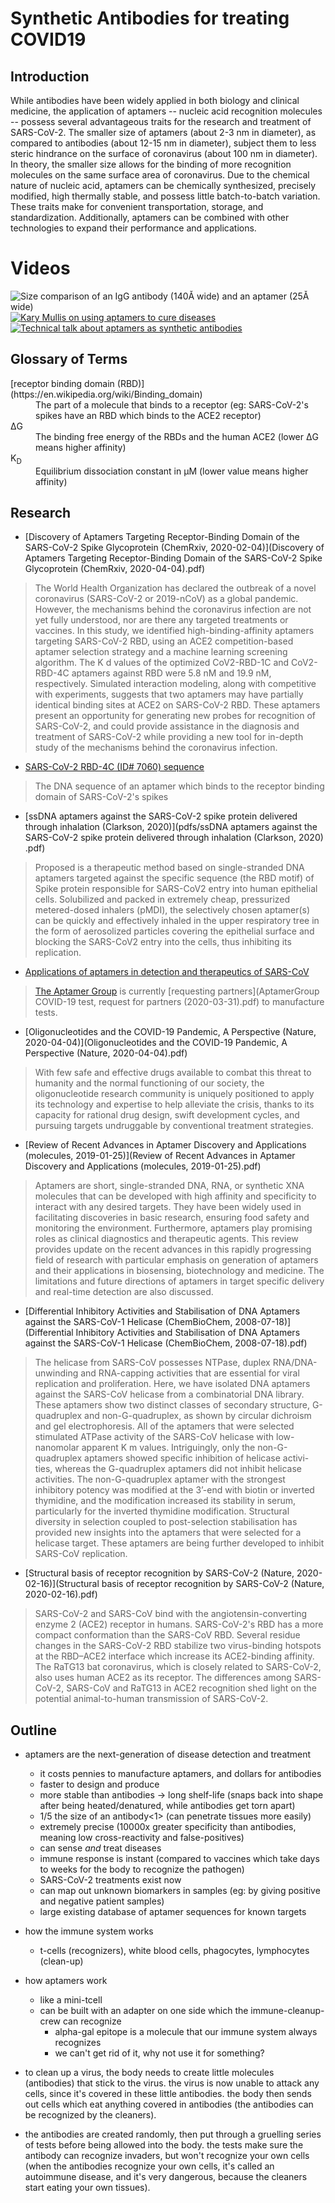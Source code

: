 # Synthetic Antibodies for treating COVID19

## Introduction

While antibodies have been widely applied in both biology and clinical medicine, the application of aptamers -- nucleic acid recognition molecules -- possess several advantageous traits for the research and treatment of SARS-CoV-2. The smaller size of aptamers (about 2-3 nm in diameter), as compared to antibodies (about 12-15 nm in diameter), subject them to less steric hindrance on the surface of coronavirus (about 100 nm in diameter). In theory, the smaller size allows for the binding of more recognition molecules on the same surface area of coronavirus. Due to the chemical nature of nucleic acid, aptamers can be chemically synthesized, precisely modified, high thermally stable, and possess little batch-to-batch variation. These traits make for convenient transportation, storage, and standardization. Additionally, aptamers can be combined with other technologies to expand their performance and applications.


# Videos

![Size comparison of an IgG antibody (140Å wide) and an aptamer (25Å wide)](images/antibody-vs-aptamer.jpg)
[![Kary Mullis on using aptamers to cure diseases](http://img.youtube.com/vi/wJttdkKo4nM/0.jpg)](https://www.youtube.com/watch?v=wJttdkKo4nM)
[![Technical talk about aptamers as synthetic antibodies](http://img.youtube.com/vi/IBEkyVSqaAw/0.jpg)](https://www.youtube.com/watch?v=IBEkyVSqaAw)


## Glossary of Terms

<dl>
  <dt>[receptor binding domain (RBD)](https://en.wikipedia.org/wiki/Binding_domain)</dt>
  <dd>The part of a molecule that binds to a receptor (eg: SARS-CoV-2's spikes have an RBD which binds to the ACE2 receptor)</dd>

  <dt>ΔG</dt>
  <dd>The binding free energy of the RBDs and the human ACE2 (lower ΔG means higher affinity)</dd>

  <dt>K<sub>D</sub></dt>
  <dd>Equilibrium dissociation constant in µM (lower value means higher affinity)</dd>
</dl>


## Research

* [Discovery of Aptamers Targeting Receptor-Binding Domain of the SARS-CoV-2 Spike Glycoprotein (ChemRxiv, 2020-02-04)](Discovery of Aptamers Targeting Receptor-Binding Domain of the SARS-CoV-2 Spike Glycoprotein (ChemRxiv, 2020-04-04).pdf)
> The World Health Organization has declared the outbreak of a novel coronavirus (SARS-CoV-2 or 2019-nCoV) as a global pandemic. However, the mechanisms behind the coronavirus infection are not yet fully understood, nor are there any targeted treatments or vaccines. In this study, we identified high-binding-affinity aptamers targeting SARS-CoV-2 RBD, using an ACE2 competition-based aptamer selection strategy and a machine learning screening algorithm. The K d values of the optimized CoV2-RBD-1C and CoV2-RBD-4C aptamers against RBD were 5.8 nM and 19.9 nM, respectively. Simulated interaction modeling, along with competitive with experiments, suggests that two aptamers may have partially identical binding sites at ACE2 on SARS-CoV-2 RBD. These aptamers present an opportunity for generating new probes for recognition of SARS-CoV-2, and could provide assistance in the diagnosis and treatment of SARS-CoV-2 while providing a new tool for in-depth study of the mechanisms behind the coronavirus infection.

* [SARS-CoV-2 RBD-4C (ID# 7060) sequence](https://www.aptagen.com/aptamer-details/?id=7060)
> The DNA sequence of an aptamer which binds to the receptor binding domain of SARS-CoV-2's spikes

* [ssDNA aptamers against the SARS-CoV-2 spike protein delivered through inhalation (Clarkson, 2020)](pdfs/ssDNA aptamers against the SARS-CoV-2 spike protein delivered through inhalation (Clarkson, 2020)
.pdf)
> Proposed is a therapeutic method based on single-stranded DNA aptamers targeted against the specific sequence (the RBD motif) of Spike protein responsible for SARS-CoV2 entry into human epithelial cells. Solubilized and packed in extremely cheap, pressurized metered-dosed inhalers (pMDI), the selectively chosen aptamer(s) can be quickly and effectively inhaled in the upper respiratory tree in the form of aerosolized particles covering the epithelial surface and blocking the SARS-CoV2 entry into the cells, thus inhibiting its replication.

* [Applications of aptamers in detection and therapeutics of SARS-CoV](https://www.aptamergroup.co.uk/applications-of-aptamers-in-detection-and-therapeutics-of-sars-cov/)
> [The Aptamer Group](https://aptamergroup.co.uk) is currently [requesting partners](AptamerGroup COVID-19 test, request for partners (2020-03-31).pdf) to manufacture tests.
> [](https://www.aptamergroup.co.uk/aptamers-based-elisa-for-virus-detection-covid-19/)
> [](https://www.aptamergroup.co.uk/applications-of-aptamers-in-protein-detection-and-purification/)

* [Oligonucleotides and the COVID-19 Pandemic, A Perspective (Nature, 2020-04-04)](Oligonucleotides and the COVID-19 Pandemic, A Perspective (Nature, 2020-04-04).pdf)
> With few safe and effective drugs available to combat this threat to humanity and the normal functioning of our society, the oligonucleotide research community is uniquely positioned to apply its technology and expertise to help alleviate the crisis, thanks to its capacity for rational drug design, swift development cycles, and pursuing targets undruggable by conventional treatment strategies.

* [Review of Recent Advances in Aptamer Discovery and Applications (molecules, 2019-01-25)](Review of Recent Advances in Aptamer Discovery and Applications (molecules, 2019-01-25).pdf)
> Aptamers are short, single-stranded DNA, RNA, or synthetic XNA molecules that can be developed with high affinity and specificity to interact with any desired targets. They have been widely used in facilitating discoveries in basic research, ensuring food safety and monitoring the environment. Furthermore, aptamers play promising roles as clinical diagnostics and therapeutic agents. This review provides update on the recent advances in this rapidly progressing field of research with particular emphasis on generation of aptamers and their applications in biosensing, biotechnology and medicine. The limitations and future directions of aptamers in target specific delivery and real-time detection are also discussed.

* [Differential Inhibitory Activities and Stabilisation of DNA Aptamers against the SARS-CoV-1 Helicase (ChemBioChem, 2008-07-18)](Differential Inhibitory Activities and Stabilisation of DNA Aptamers against the SARS-CoV-1 Helicase (ChemBioChem, 2008-07-18).pdf)
> The helicase from SARS-CoV possesses NTPase, duplex RNA/DNA-unwinding and RNA-capping activities that are essential for viral replication and proliferation. Here, we have isolated DNA aptamers against the SARS-CoV helicase from a combinatorial DNA library. These aptamers show two distinct classes of secondary structure, G-quadruplex and non-G-quadruplex, as shown by circular dichroism and gel electrophoresis. All of the aptamers that were selected stimulated ATPase activity of the SARS-CoV helicase with low- nanomolar apparent K m values. Intriguingly, only the non-G-quadruplex aptamers showed specific inhibition of helicase activi- ties, whereas the G-quadruplex aptamers did not inhibit helicase activities. The non-G-quadruplex aptamer with the strongest inhibitory potency was modified at the 3’-end with biotin or inverted thymidine, and the modification increased its stability in serum, particularly for the inverted thymidine modification. Structural diversity in selection coupled to post-selection stabilisation has provided new insights into the aptamers that were selected for a helicase target. These aptamers are being further developed to inhibit SARS-CoV replication.

* [Structural basis of receptor recognition by SARS-CoV-2 (Nature, 2020-02-16)](Structural basis of receptor recognition by SARS-CoV-2 (Nature, 2020-02-16).pdf)
> SARS-CoV-2 and SARS-CoV bind with the angiotensin-converting enzyme 2 (ACE2) receptor in humans. SARS-CoV-2's RBD has a more compact conformation than the SARS-CoV RBD. Several residue changes in the SARS-CoV-2 RBD stabilize two virus-binding hotspots at the RBD–ACE2 interface which increase its ACE2-binding affinity. The RaTG13 bat coronavirus, which is closely related to SARS-CoV-2, also uses human ACE2 as its receptor. The differences among SARS-CoV-2, SARS-CoV and RaTG13 in ACE2 recognition shed light on the potential animal-to-human transmission of SARS-CoV-2.


## Outline

* aptamers are the next-generation of disease detection and treatment
  * it costs pennies to manufacture aptamers, and dollars for antibodies
  * faster to design and produce
  * more stable than antibodies -> long shelf-life (snaps back into shape after being heated/denatured, while antibodies get torn apart)
  * 1/5 the size of an antibody<1> (can penetrate tissues more easily)
  * extremely precise (10000x greater specificity than antibodies, meaning low cross-reactivity and false-positives)
  * can sense *and* treat diseases
  * immune response is instant (compared to vaccines which take days to weeks for the body to recognize the pathogen)
  * SARS-CoV-2 treatments exist now
  * can map out unknown biomarkers in samples (eg: by giving positive and negative patient samples)
  * large existing database of aptamer sequences for known targets
* how the immune system works
  * t-cells (recognizers), white blood cells, phagocytes, lymphocytes (clean-up)
* how aptamers work
  * like a mini-tcell
  * can be built with an adapter on one side which the immune-cleanup-crew can recognize
    * alpha-gal epitope is a molecule that our immune system always recognizes
    * we can't get rid of it, why not use it for something?

* to clean up a virus, the body needs to create little molecules (antibodies) that stick to the virus. the virus is now unable to attack any cells, since it's covered in these little antibodies. the body then sends out cells which eat anything covered in antibodies (the antibodies can be recognized by the cleaners).
* the antibodies are created randomly, then put through a gruelling series of tests before being allowed into the body. the tests make sure the antibody can recognize invaders, but won't recognize your own cells (when the antibodies recognize your own cells, it's called an autoimmune disease, and it's very dangerous, because the cleaners start eating your own tissues).

